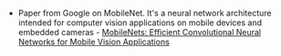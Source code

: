
* Paper from Google on MobileNet. It's a neural network architecture intended for computer vision applications on mobile devices and embedded cameras - [MobileNets: Efficient Convolutional Neural Networks for Mobile Vision Applications](https://arxiv.org/abs/1704.04861)
